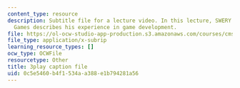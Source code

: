 ```yaml
---
content_type: resource
description: Subtitle file for a lecture video. In this lecture, SWERY from Access
  Games describes his experience in game development.
file: https://ol-ocw-studio-app-production.s3.amazonaws.com/courses/cms-611j-creating-video-games-fall-2014/0c5e5460b4f1534aa388e1b794281a56_B1zWyyNoRq8.vtt
file_type: application/x-subrip
learning_resource_types: []
ocw_type: OCWFile
resourcetype: Other
title: 3play caption file
uid: 0c5e5460-b4f1-534a-a388-e1b794281a56
---
```

